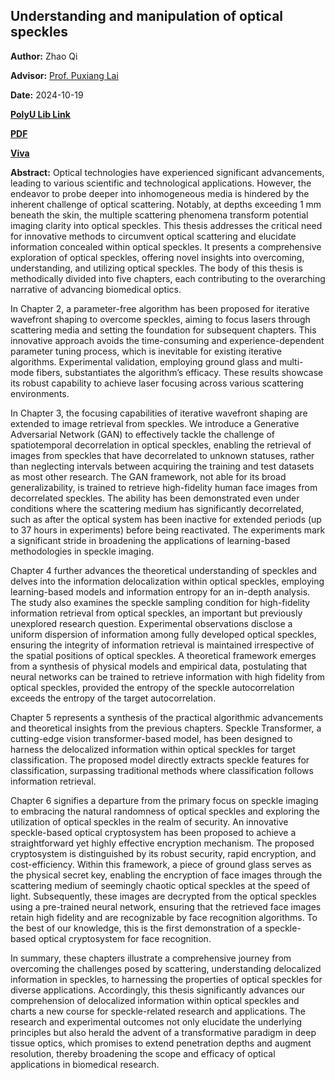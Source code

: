 ## Understanding and manipulation of optical speckles

**Author:**  Zhao Qi

**Advisor:** [Prof. Puxiang Lai](https://www.polyu.edu.hk/bme/people/academic-and-teaching-staff/prof-puxiang-lai/) 

**Date:** 2024-10-19

**[PolyU Lib Link](https://theses.lib.polyu.edu.hk/handle/200/13418)**

**[PDF](https://863zq.github.io/Publication/PhD_thesis/PolyU%20Lib%207839-Zhao%20Qi.pdf)**

**[Viva](https://863zq.github.io/Publication/PhD_viva.html)**

<!-- <strong>PDF:</strong>
<iframe src="https://863zq.github.io/Publication/PhD_thesis/PolyU%20Lib%207839-Zhao%20Qi.pdf"
        width="100%" height="500px" style="border:none;">
</iframe> -->

**Abstract:** Optical technologies have experienced significant advancements, leading to various scientific and technological applications. However, the endeavor to probe deeper into inhomogeneous media is hindered by the inherent challenge of optical scattering. Notably, at depths exceeding 1 mm beneath the skin, the multiple scattering phenomena transform potential imaging clarity into optical speckles. This thesis addresses the critical need for innovative methods to circumvent optical scattering and elucidate information concealed within optical speckles. It presents a comprehensive exploration of optical speckles, offering novel insights into overcoming, understanding, and utilizing optical speckles. The body of this thesis is methodically divided into five chapters, each contributing to the overarching narrative of advancing biomedical optics.

In Chapter 2, a parameter-free algorithm has been proposed for iterative wavefront shaping to overcome speckles, aiming to focus lasers through scattering media and setting the foundation for subsequent chapters. This innovative approach avoids the time-consuming and experience-dependent parameter tuning process, which is inevitable for existing iterative algorithms. Experimental validation, employing ground glass and multi-mode fibers, substantiates the algorithm’s efficacy. These results showcase its robust capability to achieve laser focusing across various scattering environments.

In Chapter 3, the focusing capabilities of iterative wavefront shaping are extended to image retrieval from speckles. We introduce a Generative Adversarial Network (GAN) to effectively tackle the challenge of spatiotemporal decorrelation in optical speckles, enabling the retrieval of images from speckles that have decorrelated to unknown statuses, rather than neglecting intervals between acquiring the training and test datasets as most other research. The GAN framework, not able for its broad generalizability, is trained to retrieve high-fidelity human face images from decorrelated speckles. The ability has been demonstrated even under conditions where the scattering medium has significantly decorrelated, such as after the optical system has been inactive for extended periods (up to 37 hours in experiments) before being reactivated. The experiments mark a significant stride in broadening the applications of learning-based methodologies in speckle imaging.

Chapter 4 further advances the theoretical understanding of speckles and delves into the information delocalization within optical speckles, employing learning-based models and information entropy for an in-depth analysis. The study also examines the speckle sampling condition for high-fidelity information retrieval from optical speckles, an important but previously unexplored research question. Experimental observations disclose a uniform dispersion of information among fully developed optical speckles, ensuring the integrity of information retrieval is maintained irrespective of the spatial positions of optical speckles. A theoretical framework emerges from a synthesis of physical models and empirical data, postulating that neural networks can be trained to retrieve information with high fidelity from optical speckles, provided the entropy of the speckle autocorrelation exceeds the entropy of the target autocorrelation.

Chapter 5 represents a synthesis of the practical algorithmic advancements and theoretical insights from the previous chapters. Speckle Transformer, a cutting-edge vision transformer-based model, has been designed to harness the delocalized information within optical speckles for target classification. The proposed model directly extracts speckle features for classification, surpassing traditional methods where classification follows information retrieval.

Chapter 6 signifies a departure from the primary focus on speckle imaging to embracing the natural randomness of optical speckles and exploring the utilization of optical speckles in the realm of security. An innovative speckle-based optical cryptosystem has been proposed to achieve a straightforward yet highly effective encryption mechanism. The proposed cryptosystem is distinguished by its robust security, rapid encryption, and cost-efficiency. Within this framework, a piece of ground glass serves as the physical secret key, enabling the encryption of face images through the scattering medium of seemingly chaotic optical speckles at the speed of light. Subsequently, these images are decrypted from the optical speckles using a pre-trained neural network, ensuring that the retrieved face images retain high fidelity and are recognizable by face recognition algorithms. To the best of our knowledge, this is the first demonstration of a speckle-based optical cryptosystem for face recognition.

In summary, these chapters illustrate a comprehensive journey from overcoming the challenges posed by scattering, understanding delocalized information in speckles, to harnessing the properties of optical speckles for diverse applications. Accordingly, this thesis significantly advances our comprehension of delocalized information within optical speckles and charts a new course for speckle-related research and applications. The research and experimental outcomes not only elucidate the underlying principles but also herald the advent of a transformative paradigm in deep tissue optics, which promises to extend penetration depths and augment resolution, thereby broadening the scope and efficacy of optical applications in biomedical research.


